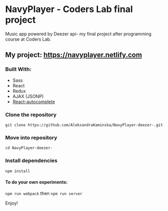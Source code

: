 # NavyPlayer - Coders Lab final project
Music app powered by Deezer api- my final project after programming course at Coders Lab.

## My project: https://navyplayer.netlify.com

### Built With:
 - Sass
 - React
 - Redux
 - AJAX (JSONP)
 - [React-autocomplete](https://github.com/reactjs/react-autocomplete)

### Clone the repository

 `git clone https://github.com/AleksandraKaminska/NavyPlayer-deezer-.git`

### Move into repository

 `cd NavyPlayer-deezer-`

### Install dependencies

 `npm install`

 #### To do your own experiments:

 `npm run webpack` then `npm run server`

 Enjoy!

